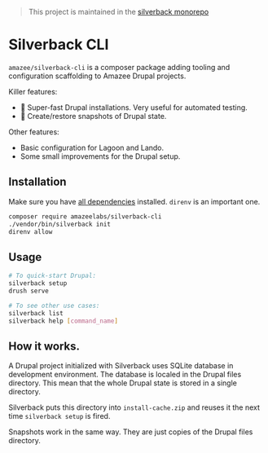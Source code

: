 > This project is maintained in the [silverback monorepo](https://github.com/AmazeeLabs/silverback-mono)
# Silverback CLI

`amazee/silverback-cli` is a composer package adding tooling and configuration scaffolding to Amazee Drupal projects.

Killer features:
- 🚀 Super-fast Drupal installations. Very useful for automated testing.
- 📸 Create/restore snapshots of Drupal state.

Other features:
- Basic configuration for Lagoon and Lando.
- Some small improvements for the Drupal setup.

## Installation

Make sure you have [all dependencies](https://github.com/AmazeeLabs/silverback-mono#requirements) installed. `direnv` is an important one.

```sh
composer require amazeelabs/silverback-cli
./vendor/bin/silverback init
direnv allow
```

## Usage

```sh
# To quick-start Drupal:
silverback setup
drush serve

# To see other use cases:
silverback list
silverback help [command_name]
```

## How it works.

A Drupal project initialized with Silverback uses SQLite database in development environment. The database is localed in the Drupal files directory. This mean that the whole Drupal state is stored in a single directory.

Silverback puts this directory into `install-cache.zip` and reuses it the next time `silverback setup` is fired.

Snapshots work in the same way. They are just copies of the Drupal files directory.
